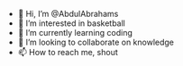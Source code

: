 - 👋 Hi, I’m @AbdulAbrahams
- 👀 I’m interested in basketball
- 🌱 I’m currently learning coding
- 💞️ I’m looking to collaborate on knowledge
- 📫 How to reach me, shout

<!---
AbdulAbrahams/AbdulAbrahams is a ✨ special ✨ repository because its `README.md` (this file) appears on your GitHub profile.
You can click the Preview link to take a look at your changes.
--->
